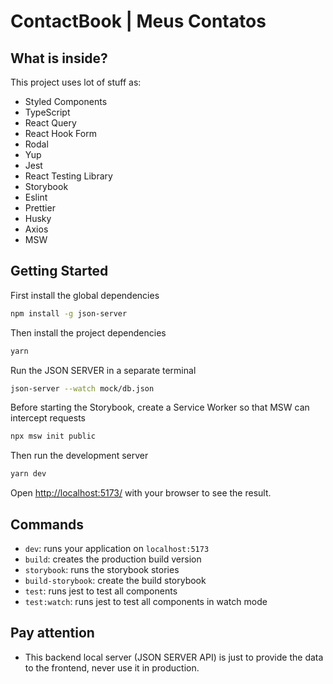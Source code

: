 # ContactBook | Meus Contatos

## What is inside?

This project uses lot of stuff as:

- Styled Components
- TypeScript
- React Query
- React Hook Form
- Rodal
- Yup
- Jest
- React Testing Library
- Storybook
- Eslint
- Prettier
- Husky
- Axios
- MSW

## Getting Started

First install the global dependencies

```bash
npm install -g json-server
```

Then install the project dependencies

```bash
yarn
```

Run the JSON SERVER in a separate terminal

```bash
json-server --watch mock/db.json
```

Before starting the Storybook, create a Service Worker so that MSW can intercept requests

```bash
npx msw init public
```

Then run the development server

```bash
yarn dev
```

Open [http://localhost:5173/](http://localhost:5173/) with your browser to see the result.

## Commands

- `dev`: runs your application on `localhost:5173`
- `build`: creates the production build version
- `storybook`: runs the storybook stories
- `build-storybook`: create the build storybook
- `test`: runs jest to test all components
- `test:watch`: runs jest to test all components in watch mode

## Pay attention

- This backend local server (JSON SERVER API) is just to provide the data to the frontend, never use it in production.
